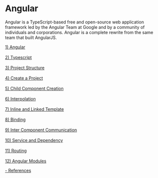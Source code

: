 # Angular
Angular is a TypeScript-based free and open-source web application framework led by the Angular Team at Google and by a community of individuals and corporations. Angular is a complete rewrite from the same team that built AngularJS.

[1) Angular](https://github.com/Girish-GAP/Angular/blob/a0104f152bee4a45524ec94ed692c1c2977bbf36/Angular.md)  <br><br>
[2) Typescript](https://github.com/Girish-GAP/Angular/tree/main/TypeScript)   <br><br>
[3) Project Structure](https://angular.io/guide/file-structure) <br><br>
[4) Create a Project](https://github.com/Girish-GAP/Angular/tree/main/Create%20First%20Application)<br><br>
[5) Child Component Creation](https://github.com/Girish-GAP/Angular/tree/main/Component)<br><br>
[6) Interpolation](https://github.com/Girish-GAP/Angular/tree/main/Interpolation/src_Interpolation)<br><br>
[7) Inline and Linked Template](https://github.com/Girish-GAP/Angular/tree/main/Inline%26Linked_Template)<br><br>
[8) Binding](https://github.com/Girish-GAP/Angular/tree/main/Binding)<br><br>
[9) Inter Component Communication](https://github.com/Girish-GAP/Angular/tree/main/InterComponentCommunication)<br><br>
[10) Service and Dependency](https://github.com/Girish-GAP/Angular/tree/main/Service_Dependancy)<br><br>
[11) Routing](https://github.com/Girish-GAP/Angular/blob/main/Routing/README.md) <br><br>
[12) Angular Modules](https://github.com/Girish-GAP/Angular/tree/main/Modules)

[- References](https://github.com/Girish-GAP/Angular/blob/main/Reference.md)
